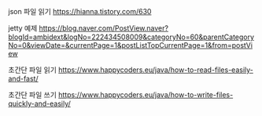 json 파일 읽기
https://hianna.tistory.com/630

jetty 예제
https://blog.naver.com/PostView.naver?blogId=ambidext&logNo=222434508009&categoryNo=60&parentCategoryNo=0&viewDate=&currentPage=1&postListTopCurrentPage=1&from=postView

초간단 파일 읽기
https://www.happycoders.eu/java/how-to-read-files-easily-and-fast/

초간단 파일 쓰기
https://www.happycoders.eu/java/how-to-write-files-quickly-and-easily/